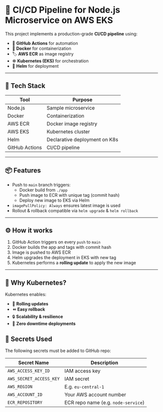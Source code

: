 # 🐳 CI/CD Pipeline for Node.js Microservice on AWS EKS

This project implements a production-grade **CI/CD pipeline** using:
- 🐙 **GitHub Actions** for automation
- 🐳 **Docker** for containerization
- 🏷️ **AWS ECR** as image registry
- ☸️ **Kubernetes (EKS)** for orchestration
- 🎯 **Helm** for deployment

---

## 🚀 Tech Stack

| Tool            | Purpose                                 |
|-----------------|------------------------------------------|
| Node.js         | Sample microservice                     |
| Docker          | Containerization                        |
| AWS ECR         | Docker image registry                   |
| AWS EKS         | Kubernetes cluster                      |
| Helm            | Declarative deployment on K8s           |
| GitHub Actions  | CI/CD pipeline                          |

---

## 📦 Features

- Push to `main` branch triggers:
  - Docker build from `./app`
  - Push image to ECR with unique tag (commit hash)
  - Deploy new image to EKS via Helm
- `imagePullPolicy: Always` ensures latest image is used
- Rollout & rollback compatible via `helm upgrade` & `helm rollback`

---



## ⚙️ How it works

1. GitHub Action triggers on every `push` to `main`
2. Docker builds the app and tags with commit hash
3. Image is pushed to AWS ECR
4. Helm upgrades the deployment in EKS with new tag
5. Kubernetes performs a **rolling update** to apply the new image

---

## 🧠 Why Kubernetes?

Kubernetes enables:
- 🔄 **Rolling updates**
- ⏪ **Easy rollback**
- 🔒 **Scalability & resilience**
- 🔁 **Zero downtime deployments**
  

## 🔐 Secrets Used

The following secrets must be added to GitHub repo:

| Secret Name              | Description                     |
|--------------------------|----------------------------------|
| `AWS_ACCESS_KEY_ID`      | IAM access key                  |
| `AWS_SECRET_ACCESS_KEY`  | IAM secret                      |
| `AWS_REGION`             | E.g. `eu-central-1`             |
| `AWS_ACCOUNT_ID`         | Your AWS account number         |
| `ECR_REPOSITORY`         | ECR repo name (e.g. `node-service`) |


